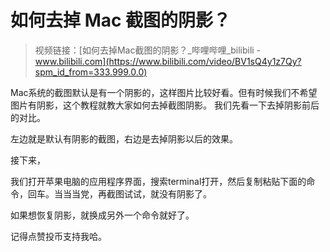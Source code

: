 # 如何去掉 Mac 截图的阴影？


> 视频链接：[如何去掉Mac截图的阴影？_哔哩哔哩_bilibili - www.bilibili.com](https://www.bilibili.com/video/BV1sQ4y1z7Qy?spm_id_from=333.999.0.0)



Mac系统的截图默认是有一个阴影的，这样图片比较好看。但有时候我们不希望图片有阴影，这个教程就教大家如何去掉截图阴影。
我们先看一下去掉阴影前后的对比。

左边就是默认有阴影的截图，右边是去掉阴影以后的效果。

接下来，

我们打开苹果电脑的应用程序界面，搜索terminal打开，然后复制粘贴下面的命令，回车。当当当党，再截图试试，就没有阴影了。

如果想恢复阴影，就换成另外一个命令就好了。

记得点赞投币支持我哈。
